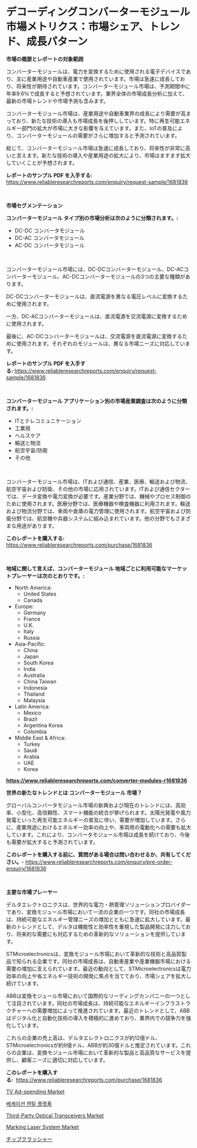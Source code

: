 <p><h1>デコーディングコンバーターモジュール市場メトリクス：市場シェア、トレンド、成長パターン</h1></p><p><strong>市場の概要とレポートの対象範囲</strong></p>
<p><p>コンバーターモジュールは、電力を変換するために使用される電子デバイスであり、主に産業用途や自動車産業で使用されています。市場は急速に成長しており、将来性が期待されています。コンバーターモジュール市場は、予測期間中に年率9.6％で成長すると予想されています。業界全体の市場成長分析に加えて、最新の市場トレンドや市場予測も含みます。</p><p>コンバーターモジュール市場は、産業用途や自動車業界の成長により需要が高まっており、新たな技術の導入も市場成長を後押ししています。特に再生可能エネルギー部門の拡大が市場に大きな影響を与えています。また、IoTの普及により、コンバーターモジュールの需要がさらに増加すると予測されています。</p><p>総じて、コンバーターモジュール市場は急速に成長しており、将来性が非常に高いと言えます。新たな技術の導入や産業用途の拡大により、市場はますます拡大していくことが予想されます。</p></p>
<p><strong>レポートのサンプル PDF を入手する:</strong> <a href="https://www.reliableresearchreports.com/enquiry/request-sample/1681836">https://www.reliableresearchreports.com/enquiry/request-sample/1681836</a></p>
<p>&nbsp;</p>
<p><strong>市場セグメンテーション</strong></p>
<p><strong>コンバーターモジュール タイプ別の市場分析は次のように分類されます。:</strong></p>
<p><ul><li>DC-DC コンバータモジュール</li><li>DC-AC コンバータモジュール</li><li>AC-DC コンバータモジュール</li></ul></p>
<p>&nbsp;</p>
<p><p>コンバーターモジュール市場には、DC-DCコンバーターモジュール、DC-ACコンバーターモジュール、AC-DCコンバーターモジュールの3つの主要な種類があります。 </p><p>DC-DCコンバーターモジュールは、直流電源を異なる電圧レベルに変換するために使用されます。 </p><p>一方、DC-ACコンバーターモジュールは、直流電源を交流電源に変換するために使用されます。 </p><p>最後に、AC-DCコンバーターモジュールは、交流電源を直流電源に変換するために使用されます。それぞれのモジュールは、異なる市場ニーズに対応しています。</p></p>
<p><strong>レポートのサンプル PDF を入手する:</strong>&nbsp;<a href="https://www.reliableresearchreports.com/enquiry/request-sample/1681836">https://www.reliableresearchreports.com/enquiry/request-sample/1681836</a></p>
<p>&nbsp;</p>
<p><strong> コンバーターモジュール アプリケーション別の市場産業調査は次のように分類されます。:</strong></p>
<p><ul><li>ITとテレコミュニケーション</li><li>工業用</li><li>ヘルスケア</li><li>輸送と物流</li><li>航空宇宙/防衛</li><li>その他</li></ul></p>
<p>&nbsp;</p>
<p><p>コンバーターモジュール市場は、ITおよび通信、産業、医療、輸送および物流、航空宇宙および防衛、その他の市場に応用されています。ITおよび通信セクターでは、データ変換や電力変換が必要です。産業分野では、機械やプロセス制御のために使用されます。医療分野では、医療機器や検査機器に利用されます。輸送および物流分野では、車両や倉庫の電力管理に使用されます。航空宇宙および防衛分野では、航空機や兵器システムに組み込まれています。他の分野でもさまざまな用途があります。</p></p>
<p><strong>このレポートを購入する:</strong>&nbsp; <a href="https://www.reliableresearchreports.com/purchase/1681836">https://www.reliableresearchreports.com/purchase/1681836</a></p>
<p>&nbsp;</p>
<p><strong>地域に関して言えば、コンバーターモジュール 地域ごとに利用可能なマーケットプレーヤーは次のとおりです。:</strong></p>
<p><ul>
    <li>
        North America:
        <ul>
            <li>United States</li>
            <li>Canada</li>
        </ul>
    </li>
    <li>
        Europe:
        <ul>
            <li>Germany</li>
            <li>France</li>
            <li>U.K.</li>
            <li>Italy</li>
            <li>Russia</li>
        </ul>
    </li>
    <li>
        Asia-Pacific:
        <ul>
            <li>China</li>
            <li>Japan</li>
            <li>South Korea</li>
            <li>India</li>
            <li>Australia</li>
            <li>China Taiwan</li>
            <li>Indonesia</li>
            <li>Thailand</li>
            <li>Malaysia</li>
        </ul>
    </li>
    <li>
        Latin America:
        <ul>
            <li>Mexico</li>
            <li>Brazil</li>
            <li>Argentina Korea</li>
            <li>Colombia</li>
        </ul>
    </li>
    <li>
        Middle East & Africa:
        <ul>
            <li>Turkey</li>
            <li>Saudi</li>
            <li>Arabia</li>
            <li>UAE</li>
            <li>Korea</li>
        </ul>
    </li>
    </ul></p>
<p><strong><a href="https://www.reliableresearchreports.com/converter-modules-r1681836">https://www.reliableresearchreports.com/converter-modules-r1681836</a></strong>&nbsp;</p>
<p><strong>世界の新たなトレンドとは コンバーターモジュール 市場？</strong></p>
<p><p>グローバルコンバータモジュール市場の新興および現在のトレンドには、高効率、小型化、高信頼性、スマート機能の統合が挙げられます。太陽光発電や風力発電といった再生可能エネルギーの普及に伴い、需要が増加しています。さらに、産業用途におけるエネルギー効率の向上や、車両用の電動化への需要も拡大しています。これにより、コンバータモジュール市場は成長を続けており、今後も需要が拡大すると予測されています。</p></p>
<p><strong>このレポートを購入する前に、質問がある場合は問い合わせるか、共有してください。</strong>- <a href="https://www.reliableresearchreports.com/enquiry/pre-order-enquiry/1681836">https://www.reliableresearchreports.com/enquiry/pre-order-enquiry/1681836</a></p>
<p>&nbsp;</p>
<p><strong>主要な市場プレーヤー</strong></p>
<p><p>デルタエレクトロニクスは、世界的な電力・熱管理ソリューションプロバイダーであり、変換モジュール市場において一流の企業の一つです。同社の市場成長は、持続可能なエネルギー管理ニーズの増加とともに急速に拡大しています。最新のトレンドとして、デルタは機能性と効率性を重視した製品開発に注力しており、将来的な需要にも対応するための革新的なソリューションを提供しています。</p><p>STMicroelectronicsは、変換モジュール市場において革新的な技術と高品質製品で知られる企業です。同社の市場成長は、自動車産業や産業機器市場における需要の増加に支えられています。最近の動向として、STMicroelectronicsは電力効率の向上や省エネルギー技術の開発に焦点を当てており、市場シェアを拡大し続けています。</p><p>ABBは変換モジュール市場において国際的なリーディングカンパニーの一つとして注目されています。同社の市場成長は、持続可能なエネルギーインフラストラクチャーへの需要増加によって推進されています。最近のトレンドとして、ABBはデジタル化と自動化技術の導入を積極的に進めており、業界内での競争力を強化しています。</p><p>これらの企業の売上高は、デルタエレクトロニクスが約12億ドル、STMicroelectronicsが約9億ドル、ABBが約30億ドルと推定されています。これらの企業は、変換モジュール市場において革新的な製品と高品質なサービスを提供し、顧客ニーズに適切に対応しています。</p></p>
<p><strong>このレポートを購入する:</strong>&nbsp;&nbsp;<a href="https://www.reliableresearchreports.com/purchase/1681836">https://www.reliableresearchreports.com/purchase/1681836</a></p>
<p><p><a href="https://github.com/johnbach50/Market-Research-Report-List-2/blob/main/tv-ad-spending-market.md">TV Ad-spending Market</a></p><p><a href="https://github.com/Maeennan456456/Market-Research-Report-List-1/blob/main/265272918727.md">베케이션 렌탈 플랫폼</a></p><p><a href="https://github.com/lylyparadise/Market-Research-Report-List-2/blob/main/third-party-optical-transceivers-market.md">Third-Party Optical Transceivers Market</a></p><p><a href="https://issuu.com/reportprime-2/docs/marking-laser-system-market-size-2030.pptx">Marking Laser System Market</a></p><p><a href="https://github.com/ppmazlotr77499/Market-Research-Report-List-1/blob/main/410506020393.md">チップクラッシャー</a></p></p>